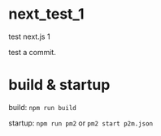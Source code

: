 # next_test_1
test next.js 1

test a commit.

# build & startup
build:
  `npm run build`

startup:
  `npm run pm2`
or 
  `pm2 start p2m.json`
